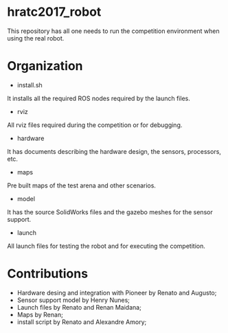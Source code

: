 # hratc2017_robot

This repository has all one needs to run the competition environment when using the real robot.

[](hratc2017_robot.jpg "Mine detection robot")

# Organization

- install.sh

It installs all the required ROS nodes required by the launch files.

- rviz

All rviz files required during the competition or for debugging.

- hardware

It has documents describing the hardware design, the sensors, processors, etc.

- maps

Pre built maps of the test arena and other scenarios.

- model

It has the source SolidWorks files and the gazebo meshes for the sensor support.

- launch

All launch files for testing the robot and for executing the competition.

# Contributions

 - Hardware desing and integration with Pioneer by Renato and Augusto;
 - Sensor support model by Henry Nunes;
 - Launch files by Renato and Renan Maidana;
 - Maps by Renan;
 - install script by Renato and Alexandre Amory;



